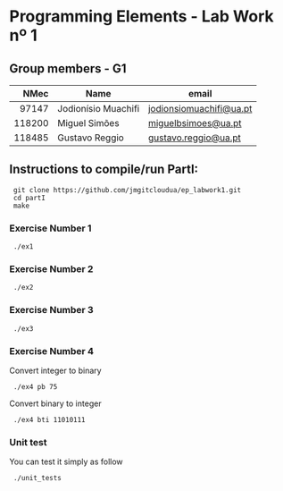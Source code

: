 # Programming Elements - Lab Work nº 1
## Group members - G1

|  NMec | Name                | email                   |
| ----: | ------------------- | ----------------------- |
| 97147 | Jodionísio Muachifi | jodionsiomuachifi@ua.pt |
| 118200 |  Miguel Simões    | miguelbsimoes@ua.pt   |
| 118485 | Gustavo Reggio    | gustavo.reggio@ua.pt    |

## Instructions to compile/run PartI:
```
 git clone https://github.com/jmgitcloudua/ep_labwork1.git
 cd partI
 make
 ```

### Exercise Number 1
```
 ./ex1 
```
### Exercise Number 2
```
 ./ex2
```
### Exercise Number 3
```
 ./ex3
```

### Exercise Number 4
Convert integer to binary
```
 ./ex4 pb 75
```
Convert binary to integer
```
 ./ex4 bti 11010111
```

### Unit test
You can test it simply as follow
```
 ./unit_tests
```
